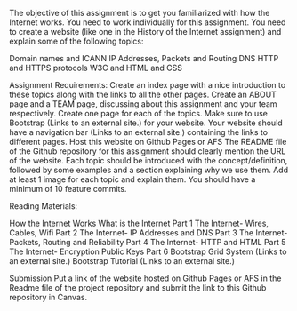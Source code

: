 The objective of this assignment is to get you familiarized with how the Internet works. You need to work individually for this assignment. You need to create a website (like one in the History of the Internet assignment) and explain some of the following topics:

 

Domain names and ICANN
IP Addresses, Packets and Routing
DNS
HTTP and HTTPS protocols
W3C and HTML and CSS
 

Assignment Requirements:
Create an index page with a nice introduction to these topics along with the links to all the other pages.
Create an ABOUT page and a TEAM page, discussing about this assignment and your team respectively.
Create one page for each of the topics.
Make sure to use Bootstrap (Links to an external site.) for your website. Your website should have a navigation bar (Links to an external site.) containing the links to different pages.
Host this website on Github Pages or AFS
The README file of the Github repository for this assignment should clearly mention the URL of the website. 
Each topic should be introduced with the concept/definition, followed by some examples and a section explaining why we use them. 
Add at least 1 image for each topic and explain them.
You should have a minimum of 10 feature commits.
 

Reading Materials:
 

How the Internet Works
What is the Internet Part 1
The Internet- Wires, Cables, Wifi Part 2 
The Internet- IP Addresses and DNS Part 3
The Internet- Packets, Routing and Reliability Part 4
The Internet- HTTP and HTML Part 5 
The Internet- Encryption Public Keys Part 6
Bootstrap Grid System (Links to an external site.)
Bootstrap Tutorial (Links to an external site.)
 

 

Submission
Put a link of the website hosted on Github Pages or AFS in the Readme file of the project repository and submit the link to this Github repository in Canvas.